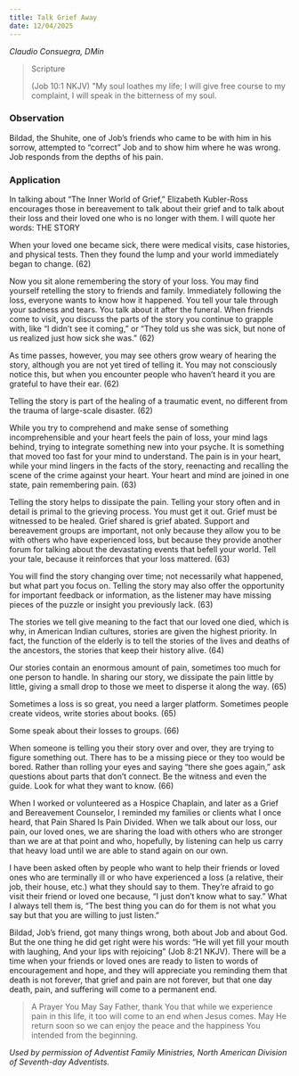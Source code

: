 ```yaml
---
title: Talk Grief Away
date: 12/04/2025
---
```


_Claudio Consuegra, DMin_

> <p>Scripture</p>
> (Job 10:1 NKJV) "My soul loathes my life; I will give free course to my complaint, I will speak in the bitterness of my soul.

### Observation

Bildad, the Shuhite, one of Job’s friends who came to be with him in his sorrow, attempted to “correct” Job and to show him where he was wrong. Job responds from the depths of his pain.

### Application

In talking about “The Inner World of Grief,” Elizabeth Kubler-Ross encourages those in bereavement to talk about their grief and to talk about their loss and their loved one who is no longer with them. I will quote her words: THE STORY

When your loved one became sick, there were medical visits, case histories, and physical tests. Then they found the lump and your world immediately began to change. (62)

Now you sit alone remembering the story of your loss. You may find yourself retelling the story to friends and family. Immediately following the loss, everyone wants to know how it happened. You tell your tale through your sadness and tears. You talk about it after the funeral. When friends come to visit, you discuss the parts of the story you continue to grapple with, like “I didn’t see it coming,” or “They told us she was sick, but none of us realized just how sick she was.” (62)

As time passes, however, you may see others grow weary of hearing the story, although you are not yet tired of telling it. You may not consciously notice this, but when you encounter people who haven’t heard it you are grateful to have their ear. (62)

Telling the story is part of the healing of a traumatic event, no different from the trauma of large-scale disaster. (62)

While you try to comprehend and make sense of something incomprehensible and your heart feels the pain of loss, your mind lags behind, trying to integrate something new into your psyche. It is something that moved too fast for your mind to understand. The pain is in your heart, while your mind lingers in the facts of the story, reenacting and recalling the scene of the crime against your heart. Your heart and mind are joined in one state, pain remembering pain. (63)

Telling the story helps to dissipate the pain. Telling your story often and in detail is primal to the grieving process. You must get it out. Grief must be witnessed to be healed. Grief shared is grief abated. Support and bereavement groups are important, not only because they allow you to be with others who have experienced loss, but because they provide another forum for talking about the devastating events that befell your world. Tell your tale, because it reinforces that your loss mattered. (63)

You will find the story changing over time; not necessarily what happened, but what part you focus on. Telling the story may also offer the opportunity for important feedback or information, as the listener may have missing pieces of the puzzle or insight you previously lack. (63)

The stories we tell give meaning to the fact that our loved one died, which is why, in American Indian cultures, stories are given the highest priority. In fact, the function of the elderly is to tell the stories of the lives and deaths of the ancestors, the stories that keep their history alive. (64)

Our stories contain an enormous amount of pain, sometimes too much for one person to handle. In sharing our story, we dissipate the pain little by little, giving a small drop to those we meet to disperse it along the way. (65)

Sometimes a loss is so great, you need a larger platform. Sometimes people create videos, write stories about books. (65)

Some speak about their losses to groups. (66)

When someone is telling you their story over and over, they are trying to figure something out. There has to be a missing piece or they too would be bored. Rather than rolling your eyes and saying “there she goes again,” ask questions about parts that don’t connect. Be the witness and even the guide. Look for what they want to know. (66)

When I worked or volunteered as a Hospice Chaplain, and later as a Grief and Bereavement Counselor, I reminded my families or clients what I once heard, that Pain Shared Is Pain Divided. When we talk about our loss, our pain, our loved ones, we are sharing the load with others who are stronger than we are at that point and who, hopefully, by listening can help us carry that heavy load until we are able to stand again on our own.

I have been asked often by people who want to help their friends or loved ones who are terminally ill or who have experienced a loss (a relative, their job, their house, etc.) what they should say to them. They’re afraid to go visit their friend or loved one because, “I just don’t know what to say.” What I always tell them is, “The best thing you can do for them is not what you say but that you are willing to just listen.”

Bildad, Job’s friend, got many things wrong, both about Job and about God. But the one thing he did get right were his words: “He will yet fill your mouth with laughing, And your lips with rejoicing” (Job 8:21 NKJV). There will be a time when your friends or loved ones are ready to listen to words of encouragement and hope, and they will appreciate you reminding them that death is not forever, that grief and pain are not forever, but that one day death, pain, and suffering will come to a permanent end.

> <callout>A Prayer You May Say</callout>
> Father, thank You that while we experience pain in this life, it too will come to an end when Jesus comes. May He return soon so we can enjoy the peace and the happiness You intended from the beginning.

_Used by permission of Adventist Family Ministries, North American Division of Seventh-day Adventists._
